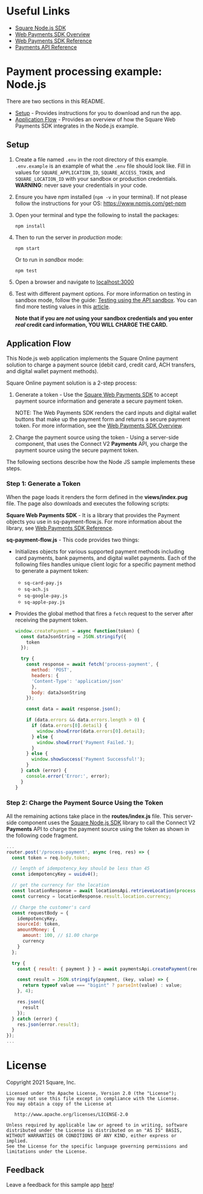 # Useful Links

- [Square Node.js SDK](https://developer.squareup.com/docs/sdks/nodejs)
- [Web Payments SDK Overview](https://developer.squareup.com/docs/web-payments/overview)
- [Web Payments SDK Reference](https://developer.squareup.com/reference/sdks/web/payments)
- [Payments API Reference](https://developer.squareup.com/reference/square/payments-api)

# Payment processing example: Node.js

There are two sections in this README.

- [Setup](#setup) - Provides instructions for you to download and run the app.
- [Application Flow](#application-flow) - Provides an overview of how the Square Web Payments SDK integrates in the Node.js example.

## Setup

1. Create a file named `.env` in the root directory of this example. `.env.example` is an example of what the `.env` file should look like. Fill in values for `SQUARE_APPLICATION_ID`, `SQUARE_ACCESS_TOKEN`, and `SQUARE_LOCATION_ID` with your sandbox or production credentials.
   <b>WARNING</b>: never save your credentials in your code.

1. Ensure you have npm installed (`npm -v` in your terminal). If not please follow the instructions for your OS: https://www.npmjs.com/get-npm

1. Open your terminal and type the following to install the packages:

   ```
   npm install
   ```

1. Then to run the server in _production_ mode:

   ```
   npm start
   ```

   Or to run in _sandbox_ mode:

   ```
   npm test
   ```

1. Open a browser and navigate to [localhost:3000](localhost:3000)

1. Test with different payment options. For more information on testing in sandbox mode, follow the guide: [Testing using the API sandbox](https://developer.squareup.com/docs/testing/sandbox). You can find more testing values in this [article](https://developer.squareup.com/docs/testing/test-values).

    **Note that if you are _not_ using your sandbox credentials and you enter _real_
    credit card information, YOU WILL CHARGE THE CARD.**

## Application Flow

This Node.js web application implements the Square Online payment solution to charge a payment source (debit card, credit card, ACH transfers, and digital wallet payment methods).

Square Online payment solution is a 2-step process:

1. Generate a token - Use the [Square Web Payments SDK](https://developer.squareup.com/reference/sdks/web/payments) to accept payment source information and generate a secure payment token.

   NOTE: The Web Payments SDK renders the card inputs and digital wallet buttons that make up the payment form and returns a secure payment token. For more information, see the [Web Payments SDK Overview](https://developer.squareup.com/docs/web-payments/overview).

2. Charge the payment source using the token - Using a server-side component, that uses the Connect V2
   **Payments** API, you charge the payment source using the secure payment token.

The following sections describe how the Node JS sample implements these steps.

### Step 1: Generate a Token

When the page loads it renders the form defined in the **views/index.pug** file. The page also downloads and executes the following scripts:

**Square Web Payments SDK** - It is a library that provides the Payment objects you use in sq-payment-flow.js. For more information about the library, see [Web Payments SDK Reference](https://developer.squareup.com/reference/sdks/web/payments).

**sq-payment-flow.js** - This code provides two things:

- Initializes objects for various supported payment methods including card payments, bank payments, and digital wallet payments. Each of the following files handles unique client logic for a specific payment method to generate a payment token:

  - `sq-card-pay.js`
  - `sq-ach.js`
  - `sq-google-pay.js`
  - `sq-apple-pay.js`

- Provides the global method that fires a `fetch` request to the server after receiving the payment token.
  ```javascript
  window.createPayment = async function(token) {
    const dataJsonString = JSON.stringify({
      token
    });

    try {
      const response = await fetch('process-payment', {
        method: 'POST',
        headers: {
        'Content-Type': 'application/json'
        },
        body: dataJsonString
      });

      const data = await response.json();

      if (data.errors && data.errors.length > 0) {
        if (data.errors[0].detail) {
          window.showError(data.errors[0].detail);
        } else {
          window.showError('Payment Failed.');
        }
      } else {
        window.showSuccess('Payment Successful!');
      }
    } catch (error) {
      console.error('Error:', error);
    }
  }
  ```

### Step 2: Charge the Payment Source Using the Token

All the remaining actions take place in the **routes/index.js** file. This server-side component uses the [Square Node.js SDK](https://developer.squareup.com/docs/sdks/nodejs) library to call the Connect V2 **Payments** API to charge the payment source using the token as shown in the following code fragment.

```javascript
...
router.post('/process-payment', async (req, res) => {
  const token = req.body.token;

  // length of idempotency_key should be less than 45
  const idempotencyKey = uuidv4();

  // get the currency for the location
  const locationResponse = await locationsApi.retrieveLocation(process.env.SQUARE_LOCATION_ID);
  const currency = locationResponse.result.location.currency;

  // Charge the customer's card
  const requestBody = {
    idempotencyKey,
    sourceId: token,
    amountMoney: {
      amount: 100, // $1.00 charge
      currency
    }
  };

  try {
    const { result: { payment } } = await paymentsApi.createPayment(requestBody);

    const result = JSON.stringify(payment, (key, value) => {
      return typeof value === "bigint" ? parseInt(value) : value;
    }, 4);

    res.json({
      result
    });
  } catch (error) {
    res.json(error.result);
  }
});
...
```

# License

Copyright 2021 Square, Inc.
​
```
Licensed under the Apache License, Version 2.0 (the "License");
you may not use this file except in compliance with the License.
You may obtain a copy of the License at
​
   http://www.apache.org/licenses/LICENSE-2.0
​
Unless required by applicable law or agreed to in writing, software
distributed under the License is distributed on an "AS IS" BASIS,
WITHOUT WARRANTIES OR CONDITIONS OF ANY KIND, either express or implied.
See the License for the specific language governing permissions and
limitations under the License.
```

## Feedback
Leave a feedback for this sample app [here](https://delighted.com/t/DT6msOcY)!